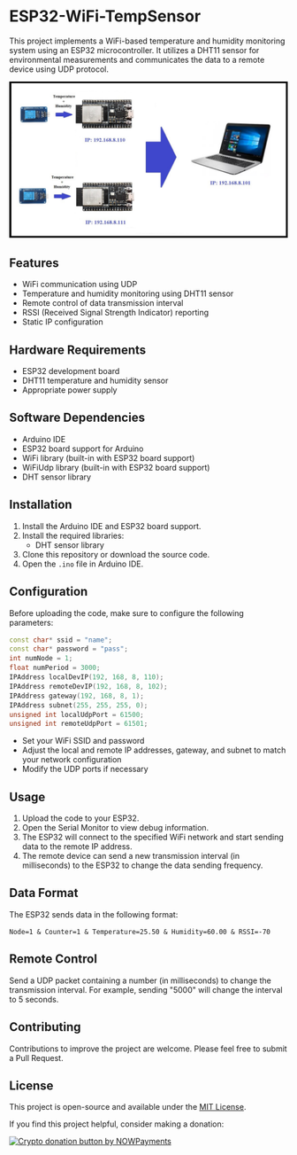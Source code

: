 
# ESP32-WiFi-TempSensor

This project implements a WiFi-based temperature and humidity monitoring system using an ESP32 microcontroller. It utilizes a DHT11 sensor for environmental measurements and communicates the data to a remote device using UDP protocol.

![Alt text](Scenario.jpg)

## Features

- WiFi communication using UDP
- Temperature and humidity monitoring using DHT11 sensor
- Remote control of data transmission interval
- RSSI (Received Signal Strength Indicator) reporting
- Static IP configuration

## Hardware Requirements

- ESP32 development board
- DHT11 temperature and humidity sensor
- Appropriate power supply

## Software Dependencies

- Arduino IDE
- ESP32 board support for Arduino
- WiFi library (built-in with ESP32 board support)
- WiFiUdp library (built-in with ESP32 board support)
- DHT sensor library

## Installation

1. Install the Arduino IDE and ESP32 board support.
2. Install the required libraries:
   - DHT sensor library
3. Clone this repository or download the source code.
4. Open the `.ino` file in Arduino IDE.

## Configuration

Before uploading the code, make sure to configure the following parameters:

```cpp
const char* ssid = "name";
const char* password = "pass";
int numNode = 1;
float numPeriod = 3000;
IPAddress localDevIP(192, 168, 8, 110);
IPAddress remoteDevIP(192, 168, 8, 102);
IPAddress gateway(192, 168, 8, 1);
IPAddress subnet(255, 255, 255, 0);
unsigned int localUdpPort = 61500;
unsigned int remoteUdpPort = 61501;
```

- Set your WiFi SSID and password
- Adjust the local and remote IP addresses, gateway, and subnet to match your network configuration
- Modify the UDP ports if necessary

## Usage

1. Upload the code to your ESP32.
2. Open the Serial Monitor to view debug information.
3. The ESP32 will connect to the specified WiFi network and start sending data to the remote IP address.
4. The remote device can send a new transmission interval (in milliseconds) to the ESP32 to change the data sending frequency.

## Data Format

The ESP32 sends data in the following format:

```
Node=1 & Counter=1 & Temperature=25.50 & Humidity=60.00 & RSSI=-70
```

## Remote Control

Send a UDP packet containing a number (in milliseconds) to change the transmission interval. For example, sending "5000" will change the interval to 5 seconds.

## Contributing

Contributions to improve the project are welcome. Please feel free to submit a Pull Request.

## License

This project is open-source and available under the [MIT License](LICENSE).
<p>If you find this project helpful, consider making a donation:</p>
<p><a href="https://nowpayments.io/donation?api_key=REWCYVC-A1AMFK3-QNRS663-PKJSBD2&source=lk_donation&medium=referral" target="_blank">
     <img src="https://nowpayments.io/images/embeds/donation-button-black.svg" alt="Crypto donation button by NOWPayments">
</a></p>

